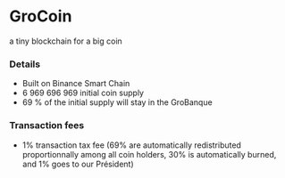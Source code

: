 # GroCoin
a tiny blockchain for a big coin



### Details
- Built on Binance Smart Chain
- 6 969 696 969 initial coin supply
- 69 % of the initial supply will stay in the GroBanque


### Transaction fees
- 1% transaction tax fee (69% are automatically redistributed proportionnally among all coin holders, 30% is automatically burned, and 1% goes to our Président)
